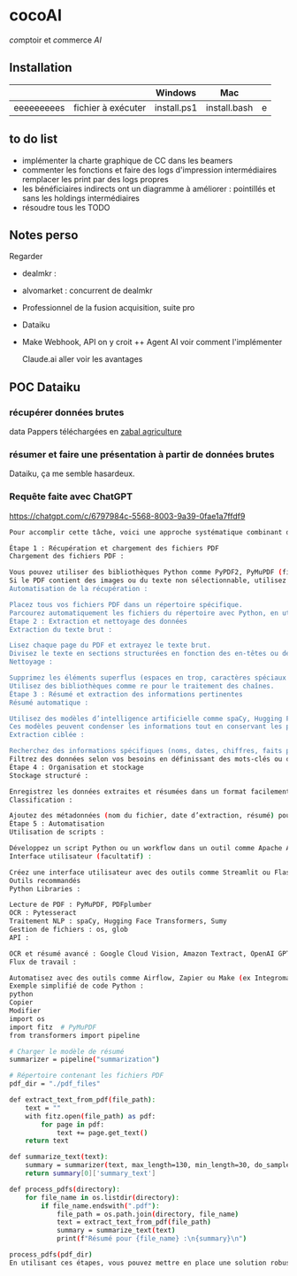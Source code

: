 # cocoAI

*co*mptoir et *co*mmerce *AI*

## Installation

|            |                    | Windows     | Mac          |     |
| ---------- | ------------------ | ----------- | ------------ | --- |
| eeeeeeeees | fichier à exécuter | install.ps1 | install.bash | e   |

## to do list

- implémenter la charte graphique de CC dans les beamers
- commenter les fonctions et faire des logs d'impression intermédiaires remplacer les print par des logs propres
- les bénéficiaires indirects ont un diagramme à améliorer : pointillés et sans les holdings intermédiaires
- résoudre tous les TODO

## Notes perso

Regarder

- dealmkr :
- alvomarket : concurrent de dealmkr
- Professionnel de la fusion acquisition, suite pro
- Dataiku
- Make
  Webhook, API on y croit ++
  Agent AI voir comment l'implémenter

  Claude.ai aller voir les avantages

## POC Dataiku

### récupérer données brutes

data Pappers téléchargées en [zabal agriculture]

### résumer et faire une présentation à partir de données brutes

Dataiku, ça me semble hasardeux.

### Requête faite avec ChatGPT

<https://chatgpt.com/c/6797984c-5568-8003-9a39-0fae1a7ffdf9>

```bash
Pour accomplir cette tâche, voici une approche systématique combinant des outils logiciels et des techniques d’automatisation. Voici les étapes principales :

Étape 1 : Récupération et chargement des fichiers PDF
Chargement des fichiers PDF :

Vous pouvez utiliser des bibliothèques Python comme PyPDF2, PyMuPDF (fitz), ou PDFplumber pour lire et extraire le texte des fichiers PDF.
Si le PDF contient des images ou du texte non sélectionnable, utilisez un outil d'OCR (Reconnaissance Optique des Caractères) tel que Tesseract-OCR ou des API comme celles d’Adobe Acrobat ou de Google Vision.
Automatisation de la récupération :

Placez tous vos fichiers PDF dans un répertoire spécifique.
Parcourez automatiquement les fichiers du répertoire avec Python, en utilisant la bibliothèque os.
Étape 2 : Extraction et nettoyage des données
Extraction du texte brut :

Lisez chaque page du PDF et extrayez le texte brut.
Divisez le texte en sections structurées en fonction des en-têtes ou des mots-clés (par exemple : « Introduction », « Résumé », « Contexte »).
Nettoyage :

Supprimez les éléments superflus (espaces en trop, caractères spéciaux inutiles, en-têtes de pages répétitifs).
Utilisez des bibliothèques comme re pour le traitement des chaînes.
Étape 3 : Résumé et extraction des informations pertinentes
Résumé automatique :

Utilisez des modèles d’intelligence artificielle comme spaCy, Hugging Face Transformers (par exemple, avec des modèles comme BART ou T5), ou GPT.
Ces modèles peuvent condenser les informations tout en conservant les points clés.
Extraction ciblée :

Recherchez des informations spécifiques (noms, dates, chiffres, faits précis) à l'aide de modèles NLP comme Named Entity Recognition (NER) dans spaCy.
Filtrez des données selon vos besoins en définissant des mots-clés ou des expressions régulières.
Étape 4 : Organisation et stockage
Stockage structuré :

Enregistrez les données extraites et résumées dans un format facilement consultable, comme JSON, CSV, ou une base de données relationnelle (SQLite, PostgreSQL).
Classification :

Ajoutez des métadonnées (nom du fichier, date d’extraction, résumé) pour faciliter la recherche ultérieure.
Étape 5 : Automatisation
Utilisation de scripts :

Développez un script Python ou un workflow dans un outil comme Apache Airflow, qui s’exécute automatiquement chaque fois qu’un nouveau fichier est ajouté dans le répertoire des PDF.
Interface utilisateur (facultatif) :

Créez une interface utilisateur avec des outils comme Streamlit ou Flask pour simplifier les interactions avec l’automatisation.
Outils recommandés
Python Libraries :

Lecture de PDF : PyMuPDF, PDFplumber
OCR : Pytesseract
Traitement NLP : spaCy, Hugging Face Transformers, Sumy
Gestion de fichiers : os, glob
API :

OCR et résumé avancé : Google Cloud Vision, Amazon Textract, OpenAI GPT API
Flux de travail :

Automatisez avec des outils comme Airflow, Zapier ou Make (ex Integromat).
Exemple simplifié de code Python :
python
Copier
Modifier
import os
import fitz  # PyMuPDF
from transformers import pipeline

# Charger le modèle de résumé
summarizer = pipeline("summarization")

# Répertoire contenant les fichiers PDF
pdf_dir = "./pdf_files"

def extract_text_from_pdf(file_path):
    text = ""
    with fitz.open(file_path) as pdf:
        for page in pdf:
            text += page.get_text()
    return text

def summarize_text(text):
    summary = summarizer(text, max_length=130, min_length=30, do_sample=False)
    return summary[0]['summary_text']

def process_pdfs(directory):
    for file_name in os.listdir(directory):
        if file_name.endswith(".pdf"):
            file_path = os.path.join(directory, file_name)
            text = extract_text_from_pdf(file_path)
            summary = summarize_text(text)
            print(f"Résumé pour {file_name} :\n{summary}\n")

process_pdfs(pdf_dir)
En utilisant ces étapes, vous pouvez mettre en place une solution robuste pour analyser et automatiser la gestion de vos fichiers PDF. Avez-vous besoin d’aide pour adapter ce workflow ou d'un autre exemple ?
```

[zabal agriculture]: https://zabal-agriculture.opendata-paysbasque.fr/explore/dataset/pappers/information/
